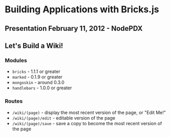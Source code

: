 # Building Applications with Bricks.js

## Presentation February 11, 2012 - NodePDX

## Let's Build a Wiki!

### Modules

* `bricks` - 1.1.1 or greater
* `marked` - 0.1.9 or greater
* `mongoskin` - around 0.3.0
* `handlebars` - 1.0.0 or greater

### Routes

* `/wiki/(page)` - display the most recent version of the page, or "Edit Me!"
* `/wiki/(page)/edit` - editable version of the page
* `/wiki/(page)/save` - save a copy to become the most recent version of the page

